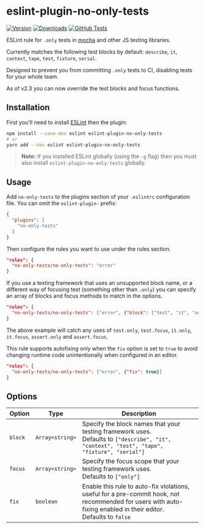 # eslint-plugin-no-only-tests

[![Version](https://img.shields.io/npm/v/eslint-plugin-no-only-tests.svg)](https://www.npmjs.com/package/eslint-plugin-no-only-tests) [![Downloads](https://img.shields.io/npm/dm/eslint-plugin-no-only-tests.svg)](https://npmcharts.com/compare/eslint-plugin-no-only-tests?minimal=true) [![GitHub Tests](https://github.com/levibuzolic/eslint-plugin-no-only-tests/workflows/Tests/badge.svg)](https://github.com/levibuzolic/eslint-plugin-no-only-tests/actions?query=workflow%3ATests)

ESLint rule for `.only` tests in [mocha](https://mochajs.org/) and other JS testing libraries.

Currently matches the following test blocks by default: `describe`, `it`, `context`, `tape`, `test`, `fixture`, `serial`.

Designed to prevent you from committing `.only` tests to CI, disabling tests for your whole team.

As of v2.3 you can now override the test blocks and focus functions.

## Installation

First you'll need to install [ESLint](http://eslint.org) then the plugin:

```bash
npm install --save-dev eslint eslint-plugin-no-only-tests
# or
yarn add --dev eslint eslint-plugin-no-only-tests
```

> **Note:** If you installed ESLint globally (using the `-g` flag) then you must also install `eslint-plugin-no-only-tests` globally.

## Usage

Add `no-only-tests` to the plugins section of your `.eslintrc` configuration file. You can omit the `eslint-plugin-` prefix:

```json
{
  "plugins": [
    "no-only-tests"
  ]
}
```

Then configure the rules you want to use under the rules section.

```json
"rules": {
  "no-only-tests/no-only-tests": "error"
}
```

If you use a testing framework that uses an unsupported block name, or a different way of focusing test (something other than `.only`) you can specify an array of blocks and focus methods to match in the options.

```json
"rules": {
  "no-only-tests/no-only-tests": ["error", {"block": ["test", "it", "assert"], "focus": ["only", "focus"]}]
}
```

The above example will catch any uses of `test.only`, `test.focus`, `it.only`, `it.focus`, `assert.only` and `assert.focus`.

This rule supports autofixing only when the `fix` option is set to `true` to avoid changing runtime code unintentionally when configured in an editor.

```json
"rules": {
  "no-only-tests/no-only-tests": ["error", {"fix": true}]
}
```

## Options

Option | Type | Description
---|---|---
`block` | `Array<string>` | Specify the block names that your testing framework uses.<br>Defaults to `["describe", "it", "context", "test", "tape", "fixture", "serial"]`
`focus` | `Array<string>` | Specify the focus scope that your testing framework uses.<br>Defaults to `["only"]`
`fix` | `boolean` | Enable this rule to auto-fix violations, useful for a pre-commit hook, not recommended for users with auto-fixing enabled in their editor.<br>Defaults to `false`
